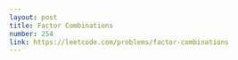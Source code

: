 ```yaml
---
layout: post
title: Factor Combinations
number: 254
link: https://leetcode.com/problems/factor-combinations
---
```

